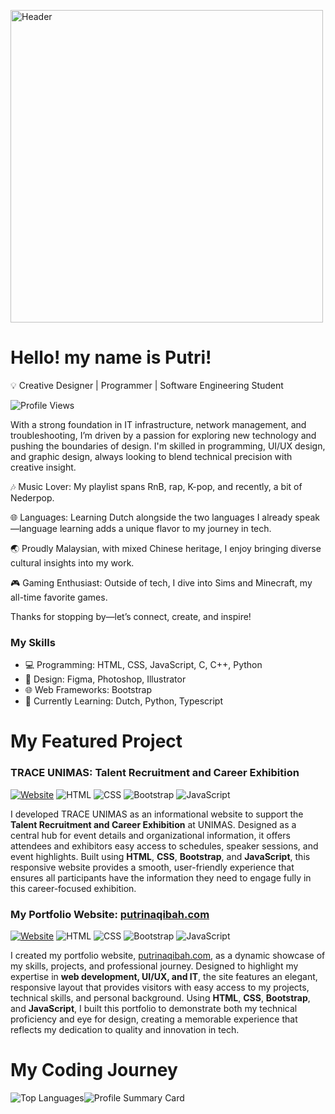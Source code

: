 <p>
  <img src="https://i.ibb.co/hKLrMsR/name.gif" alt="Header" width="500" height="auto">
</p>

# Hello! my name is Putri!
💡 Creative Designer | Programmer | Software Engineering Student 

![Profile Views](https://komarev.com/ghpvc/?username=naqibahbalqis-unimas&color=blue)

With a strong foundation in IT infrastructure, network management, and troubleshooting, I’m driven by a passion for exploring new technology and pushing the boundaries of design. I'm skilled in programming, UI/UX design, and graphic design, always looking to blend technical precision with creative insight.

🎶 Music Lover: My playlist spans RnB, rap, K-pop, and recently, a bit of Nederpop.

🌐 Languages: Learning Dutch alongside the two languages I already speak—language learning adds a unique flavor to my journey in tech.

🌏 Proudly Malaysian, with mixed Chinese heritage, I enjoy bringing diverse cultural insights into my work.

🎮 Gaming Enthusiast: Outside of tech, I dive into Sims and Minecraft, my all-time favorite games.

Thanks for stopping by—let’s connect, create, and inspire!

### My Skills
- 💻 Programming: HTML, CSS, JavaScript, C, C++, Python 
- 🎨 Design: Figma, Photoshop, Illustrator 
- 🌐 Web Frameworks: Bootstrap
- 📖 Currently Learning: Dutch, Python, Typescript

# My Featured Project
### TRACE UNIMAS: Talent Recruitment and Career Exhibition
[![Website](https://img.shields.io/badge/website-live-brightgreen)](https://unimas-trace.com/)
![HTML](https://img.shields.io/badge/-HTML-E34F26?logo=html5&logoColor=white)
![CSS](https://img.shields.io/badge/-CSS-1572B6?logo=css3&logoColor=white)
![Bootstrap](https://img.shields.io/badge/-Bootstrap-563D7C?logo=bootstrap&logoColor=white)
![JavaScript](https://img.shields.io/badge/-JavaScript-F7DF1E?logo=javascript&logoColor=black)

I developed TRACE UNIMAS as an informational website to support the **Talent Recruitment and Career Exhibition** at UNIMAS. Designed as a central hub for event details and organizational information, it offers attendees and exhibitors easy access to schedules, speaker sessions, and event highlights. Built using **HTML**, **CSS**, **Bootstrap**, and **JavaScript**, this responsive website provides a smooth, user-friendly experience that ensures all participants have the information they need to engage fully in this career-focused exhibition.
### My Portfolio Website: [putrinaqibah.com](https://putrinaqibah.com/)

[![Website](https://img.shields.io/badge/website-live-brightgreen)](https://putrinaqibah.com/)
![HTML](https://img.shields.io/badge/-HTML-E34F26?logo=html5&logoColor=white)
![CSS](https://img.shields.io/badge/-CSS-1572B6?logo=css3&logoColor=white)
![Bootstrap](https://img.shields.io/badge/-Bootstrap-563D7C?logo=bootstrap&logoColor=white)
![JavaScript](https://img.shields.io/badge/-JavaScript-F7DF1E?logo=javascript&logoColor=black)

I created my portfolio website, [putrinaqibah.com](https://putrinaqibah.com/), as a dynamic showcase of my skills, projects, and professional journey. Designed to highlight my expertise in **web development, UI/UX, and IT**, the site features an elegant, responsive layout that provides visitors with easy access to my projects, technical skills, and personal background. Using **HTML**, **CSS**, **Bootstrap**, and **JavaScript**, I built this portfolio to demonstrate both my technical proficiency and eye for design, creating a memorable experience that reflects my dedication to quality and innovation in tech.


# My Coding Journey 
<div style="display: flex; flex-direction: row;">
    <img src="https://github-readme-stats.vercel.app/api/top-langs/?username=naqibahbalqis-unimas&layout=compact&theme=radical" alt="Top Languages" />
    <img src="https://github-profile-summary-cards.vercel.app/api/cards/profile-details?username=naqibahbalqis-unimas&theme=radical" alt="Profile Summary Card" />
</div>



